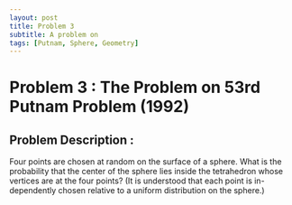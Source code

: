 ```yaml
---
layout: post
title: Problem 3
subtitle: A problem on 
tags: [Putnam, Sphere, Geometry]
---
```

# Problem 3 : The Problem on 53rd Putnam Problem (1992)

## Problem Description :
Four points are chosen at random on the surface of a sphere. What is the probability that the center of the sphere lies inside the tetrahedron whose vertices are at the four points? (It is understood that each point is in- dependently chosen relative to a uniform distribution on the sphere.)
